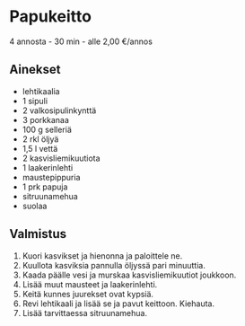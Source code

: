 # Papukeitto
4 annosta - 30 min - alle 2,00 €/annos

<!--
![Ruokakuva](/.pic/placeholder.png)
-->

## Ainekset
- lehtikaalia
- 1 sipuli
- 2 valkosipulinkynttä
- 3 porkkanaa
- 100 g selleriä
- 2 rkl öljyä
- 1,5 l vettä
- 2 kasvisliemikuutiota
- 1 laakerinlehti
- maustepippuria
- 1 prk papuja
- sitruunamehua
- suolaa

## Valmistus
1. Kuori kasvikset ja hienonna ja paloittele ne.
2. Kuullota kasviksia pannulla öljyssä pari minuuttia.
3. Kaada päälle vesi ja murskaa kasvisliemikuutiot joukkoon.
4. Lisää muut mausteet ja laakerinlehti.
5. Keitä kunnes juurekset ovat kypsiä.
6. Revi lehtikaali ja lisää se ja pavut keittoon. Kiehauta.
7. Lisää tarvittaessa sitruunamehua.
